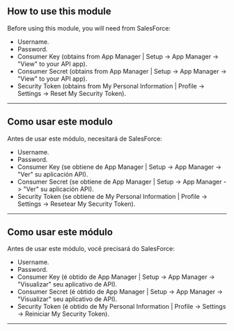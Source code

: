 ## How to use this module
  
Before using this module, you will need from SalesForce:

 * Username.
 * Password.
 * Consumer Key (obtains from App Manager | Setup -> App Manager -> "View" to your API app).
 * Consumer Secret (obtains from App Manager | Setup -> App Manager -> "View" to your API app).
 * Security Token (obtains from My Personal Information | Profile -> Settings -> Reset My Security Token).

---

## Como usar este modulo
  
Antes de usar este módulo, necesitará de SalesForce:

 * Username.
 * Password.
 * Consumer Key (se obtiene de App Manager | Setup -> App Manager -> "Ver" su aplicación API).
 * Consumer Secret (se obtiene de App Manager | Setup -> App Manager -> "Ver" su aplicación API).
 * Security Token (se obtiene de My Personal Information | Profile -> Settings -> Resetear My Security Token).

---

## Como usar este módulo
  
Antes de usar este módulo, você precisará do SalesForce:

 * Username.
 * Password.
 * Consumer Key (é obtido de App Manager | Setup -> App Manager -> "Visualizar" seu aplicativo de API).
 * Consumer Secret (é obtido de App Manager | Setup -> App Manager -> "Visualizar" seu aplicativo de API).
 * Security Token (é obtido de My Personal Information | Profile -> Settings -> Reiniciar My Security Token).

---